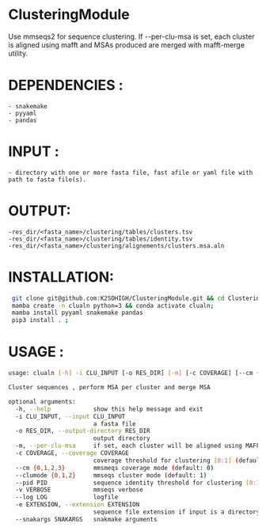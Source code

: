 # ClusteringModule

Use mmseqs2 for sequence clustering. If --per-clu-msa is set, each cluster is aligned using mafft and MSAs produced are merged with mafft-merge utility. 


# DEPENDENCIES :
    - snakemake
    - pyyaml
    - pandas
    
# INPUT :
    - directory with one or more fasta file, fast afile or yaml file with path to fasta file(s).
    
# OUTPUT:
    -res_dir/<fasta_name>/clustering/tables/clusters.tsv 
    -res_dir/<fasta_name>/clustering/tables/identity.tsv 
    -res_dir/<fasta_name>/clustering/alignements/clusters.msa.aln

# INSTALLATION:
```bash
 git clone git@github.com:K2SOHIGH/ClusteringModule.git && cd ClusteringModule;
 mamba create -n clualn python=3 && conda activate clualn;
 mamba install pyyaml snakemake pandas
 pip3 install . ;
```

# USAGE : 
```bash
usage: clualn [-h] -i CLU_INPUT [-o RES_DIR] [-m] [-c COVERAGE] [--cm {0,1,2,3}] [--clumode {0,1,2}] [--pid PID] [-v VERBOSE] [--log LOG] [-e EXTENSION] [--snakargs SNAKARGS]

Cluster sequences , perform MSA per cluster and merge MSA

optional arguments:
  -h, --help            show this help message and exit
  -i CLU_INPUT, --input CLU_INPUT
                        a fasta file
  -o RES_DIR, --output-directory RES_DIR
                        output directory
  -m, --per-clu-msa     if set, each cluster will be aligned using MAFFT and then merged using MAFFT merge
  -c COVERAGE, --coverage COVERAGE
                        coverage threshold for clustering [0:1] (default: 0.8)
  --cm {0,1,2,3}        mmsmeqs coverage mode (default: 0)
  --clumode {0,1,2}     mmseqs cluster mode (default: 1)
  --pid PID             sequence identity threshold for clustering [0:1] (default: 0)
  -v VERBOSE            mmseqs verbose
  --log LOG             logfile
  -e EXTENSION, --extension EXTENSION
                        sequence file extension if input is a directory
  --snakargs SNAKARGS   snakmake arguments
```
 
